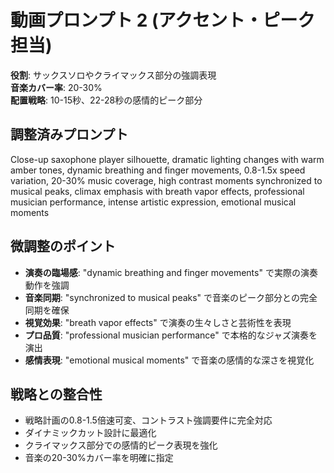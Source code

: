 # 動画プロンプト 2 (アクセント・ピーク担当)

**役割**: サックスソロやクライマックス部分の強調表現  
**音楽カバー率**: 20-30%  
**配置戦略**: 10-15秒、22-28秒の感情的ピーク部分

## 調整済みプロンプト

Close-up saxophone player silhouette, dramatic lighting changes with warm amber tones, dynamic breathing and finger movements, 0.8-1.5x speed variation, 20-30% music coverage, high contrast moments synchronized to musical peaks, climax emphasis with breath vapor effects, professional musician performance, intense artistic expression, emotional musical moments

## 微調整のポイント

- **演奏の臨場感**: "dynamic breathing and finger movements" で実際の演奏動作を強調
- **音楽同期**: "synchronized to musical peaks" で音楽のピーク部分との完全同期を確保
- **視覚効果**: "breath vapor effects" で演奏の生々しさと芸術性を表現
- **プロ品質**: "professional musician performance" で本格的なジャズ演奏を演出
- **感情表現**: "emotional musical moments" で音楽の感情的な深さを視覚化

## 戦略との整合性

- 戦略計画の0.8-1.5倍速可変、コントラスト強調要件に完全対応
- ダイナミックカット設計に最適化
- クライマックス部分での感情的ピーク表現を強化
- 音楽の20-30%カバー率を明確に指定